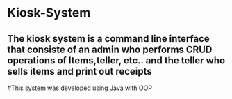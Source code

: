 # Kiosk-System

## The kiosk system is a command line interface that consiste of an admin who performs CRUD operations of Items,teller, etc.. and the teller who sells items and print out receipts 
#This system was developed using Java with OOP
